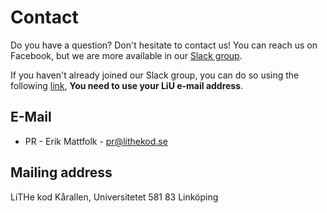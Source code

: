 # Contact

Do you have a question? Don't hesitate to contact us! You can reach us on Facebook, but we are more available in our [Slack group](https://lithe-kod.slack.com/).

If you haven't already joined our Slack group, you can do so using the following 
[link](https://lithe-kod.slack.com/signup), **You need to use your LiU e-mail address**.

## E-Mail

* PR - Erik Mattfolk - pr@lithekod.se

## Mailing address

LiTHe kod Kårallen, Universitetet 581 83 Linköping
